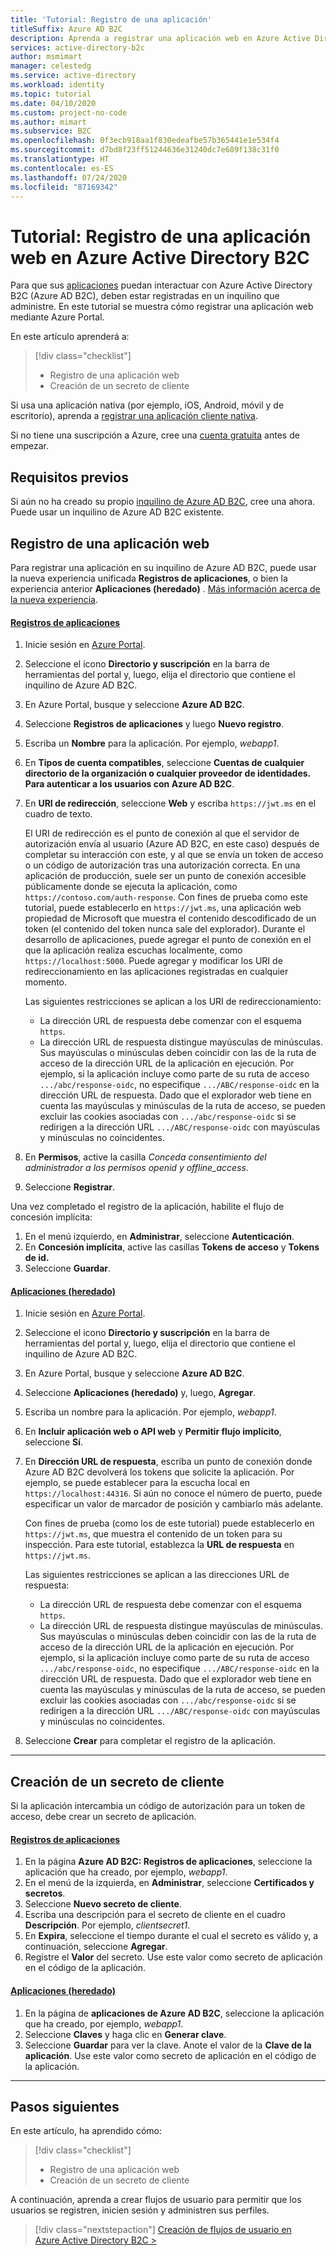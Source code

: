 ```yaml
---
title: 'Tutorial: Registro de una aplicación'
titleSuffix: Azure AD B2C
description: Aprenda a registrar una aplicación web en Azure Active Directory B2C con Azure Portal.
services: active-directory-b2c
author: msmimart
manager: celestedg
ms.service: active-directory
ms.workload: identity
ms.topic: tutorial
ms.date: 04/10/2020
ms.custom: project-no-code
ms.author: mimart
ms.subservice: B2C
ms.openlocfilehash: 0f3ecb918aa1f830edeafbe57b365441e1e534f4
ms.sourcegitcommit: d7bd8f23ff51244636e31240dc7e689f138c31f0
ms.translationtype: HT
ms.contentlocale: es-ES
ms.lasthandoff: 07/24/2020
ms.locfileid: "87169342"
---
```

# <a name="tutorial-register-a-web-application-in-azure-active-directory-b2c"></a>Tutorial: Registro de una aplicación web en Azure Active Directory B2C

Para que sus [aplicaciones](application-types.md) puedan interactuar con Azure Active Directory B2C (Azure AD B2C), deben estar registradas en un inquilino que administre. En este tutorial se muestra cómo registrar una aplicación web mediante Azure Portal.

En este artículo aprenderá a:

> [!div class="checklist"]
> * Registro de una aplicación web
> * Creación de un secreto de cliente

Si usa una aplicación nativa (por ejemplo, iOS, Android, móvil y de escritorio), aprenda a [registrar una aplicación cliente nativa](add-native-application.md).

Si no tiene una suscripción a Azure, cree una [cuenta gratuita](https://azure.microsoft.com/free/?WT.mc_id=A261C142F) antes de empezar.

## <a name="prerequisites"></a>Requisitos previos

Si aún no ha creado su propio [inquilino de Azure AD B2C](tutorial-create-tenant.md), cree una ahora. Puede usar un inquilino de Azure AD B2C existente.

## <a name="register-a-web-application"></a>Registro de una aplicación web

Para registrar una aplicación en su inquilino de Azure AD B2C, puede usar la nueva experiencia unificada **Registros de aplicaciones**, o bien la experiencia anterior **Aplicaciones (heredado)** . [Más información acerca de la nueva experiencia](https://aka.ms/b2cappregtraining).

#### <a name="app-registrations"></a>[Registros de aplicaciones](#tab/app-reg-ga/)

1. Inicie sesión en [Azure Portal](https://portal.azure.com).
1. Seleccione el icono **Directorio y suscripción** en la barra de herramientas del portal y, luego, elija el directorio que contiene el inquilino de Azure AD B2C.
1. En Azure Portal, busque y seleccione **Azure AD B2C**.
1. Seleccione **Registros de aplicaciones** y luego **Nuevo registro**.
1. Escriba un **Nombre** para la aplicación. Por ejemplo, *webapp1*.
1. En **Tipos de cuenta compatibles**, seleccione **Cuentas de cualquier directorio de la organización o cualquier proveedor de identidades. Para autenticar a los usuarios con Azure AD B2C**.
1. En **URI de redirección**, seleccione **Web** y escriba `https://jwt.ms` en el cuadro de texto.

    El URI de redirección es el punto de conexión al que el servidor de autorización envía al usuario (Azure AD B2C, en este caso) después de completar su interacción con este, y al que se envía un token de acceso o un código de autorización tras una autorización correcta. En una aplicación de producción, suele ser un punto de conexión accesible públicamente donde se ejecuta la aplicación, como `https://contoso.com/auth-response`. Con fines de prueba como este tutorial, puede establecerlo en `https://jwt.ms`, una aplicación web propiedad de Microsoft que muestra el contenido descodificado de un token (el contenido del token nunca sale del explorador). Durante el desarrollo de aplicaciones, puede agregar el punto de conexión en el que la aplicación realiza escuchas localmente, como `https://localhost:5000`. Puede agregar y modificar los URI de redireccionamiento en las aplicaciones registradas en cualquier momento.

    Las siguientes restricciones se aplican a los URI de redireccionamiento:

    * La dirección URL de respuesta debe comenzar con el esquema `https`.
    * La dirección URL de respuesta distingue mayúsculas de minúsculas. Sus mayúsculas o minúsculas deben coincidir con las de la ruta de acceso de la dirección URL de la aplicación en ejecución. Por ejemplo, si la aplicación incluye como parte de su ruta de acceso `.../abc/response-oidc`, no especifique `.../ABC/response-oidc` en la dirección URL de respuesta. Dado que el explorador web tiene en cuenta las mayúsculas y minúsculas de la ruta de acceso, se pueden excluir las cookies asociadas con `.../abc/response-oidc` si se redirigen a la dirección URL `.../ABC/response-oidc` con mayúsculas y minúsculas no coincidentes.

1. En **Permisos**, active la casilla *Conceda consentimiento del administrador a los permisos openid y offline_access*.
1. Seleccione **Registrar**.

Una vez completado el registro de la aplicación, habilite el flujo de concesión implícita:

1. En el menú izquierdo, en **Administrar**, seleccione **Autenticación**.
1. En **Concesión implícita**, active las casillas **Tokens de acceso** y **Tokens de id.**
1. Seleccione **Guardar**.

#### <a name="applications-legacy"></a>[Aplicaciones (heredado)](#tab/applications-legacy/)

1. Inicie sesión en [Azure Portal](https://portal.azure.com).
1. Seleccione el icono **Directorio y suscripción** en la barra de herramientas del portal y, luego, elija el directorio que contiene el inquilino de Azure AD B2C.
1. En Azure Portal, busque y seleccione **Azure AD B2C**.
1. Seleccione **Aplicaciones (heredado)** y, luego, **Agregar**.
1. Escriba un nombre para la aplicación. Por ejemplo, *webapp1*.
1. En **Incluir aplicación web o API web** y **Permitir flujo implícito**, seleccione **Sí**.
1. En **Dirección URL de respuesta**, escriba un punto de conexión donde Azure AD B2C devolverá los tokens que solicite la aplicación. Por ejemplo, se puede establecer para la escucha local en `https://localhost:44316`. Si aún no conoce el número de puerto, puede especificar un valor de marcador de posición y cambiarlo más adelante.

    Con fines de prueba (como los de este tutorial) puede establecerlo en `https://jwt.ms`, que muestra el contenido de un token para su inspección. Para este tutorial, establezca la **URL de respuesta** en `https://jwt.ms`.

    Las siguientes restricciones se aplican a las direcciones URL de respuesta:

    * La dirección URL de respuesta debe comenzar con el esquema `https`.
    * La dirección URL de respuesta distingue mayúsculas de minúsculas. Sus mayúsculas o minúsculas deben coincidir con las de la ruta de acceso de la dirección URL de la aplicación en ejecución. Por ejemplo, si la aplicación incluye como parte de su ruta de acceso `.../abc/response-oidc`, no especifique `.../ABC/response-oidc` en la dirección URL de respuesta. Dado que el explorador web tiene en cuenta las mayúsculas y minúsculas de la ruta de acceso, se pueden excluir las cookies asociadas con `.../abc/response-oidc` si se redirigen a la dirección URL `.../ABC/response-oidc` con mayúsculas y minúsculas no coincidentes.

1. Seleccione **Crear** para completar el registro de la aplicación.

* * *

## <a name="create-a-client-secret"></a>Creación de un secreto de cliente

Si la aplicación intercambia un código de autorización para un token de acceso, debe crear un secreto de aplicación.


#### <a name="app-registrations"></a>[Registros de aplicaciones](#tab/app-reg-ga/)

1. En la página **Azure AD B2C: Registros de aplicaciones**, seleccione la aplicación que ha creado, por ejemplo, *webapp1*.
1. En el menú de la izquierda, en **Administrar**, seleccione **Certificados y secretos**.
1. Seleccione **Nuevo secreto de cliente**.
1. Escriba una descripción para el secreto de cliente en el cuadro **Descripción**. Por ejemplo, *clientsecret1*.
1. En **Expira**, seleccione el tiempo durante el cual el secreto es válido y, a continuación, seleccione **Agregar**.
1. Registre el **Valor** del secreto. Use este valor como secreto de aplicación en el código de la aplicación.

#### <a name="applications-legacy"></a>[Aplicaciones (heredado)](#tab/applications-legacy/)

1. En la página de **aplicaciones de Azure AD B2C**, seleccione la aplicación que ha creado, por ejemplo, *webapp1*.
1. Seleccione **Claves** y haga clic en **Generar clave**.
1. Seleccione **Guardar** para ver la clave. Anote el valor de la **Clave de la aplicación**. Use este valor como secreto de aplicación en el código de la aplicación.

* * *

## <a name="next-steps"></a>Pasos siguientes

En este artículo, ha aprendido cómo:

> [!div class="checklist"]
> * Registro de una aplicación web
> * Creación de un secreto de cliente

A continuación, aprenda a crear flujos de usuario para permitir que los usuarios se registren, inicien sesión y administren sus perfiles.

> [!div class="nextstepaction"]
> [Creación de flujos de usuario en Azure Active Directory B2C >](tutorial-create-user-flows.md)
